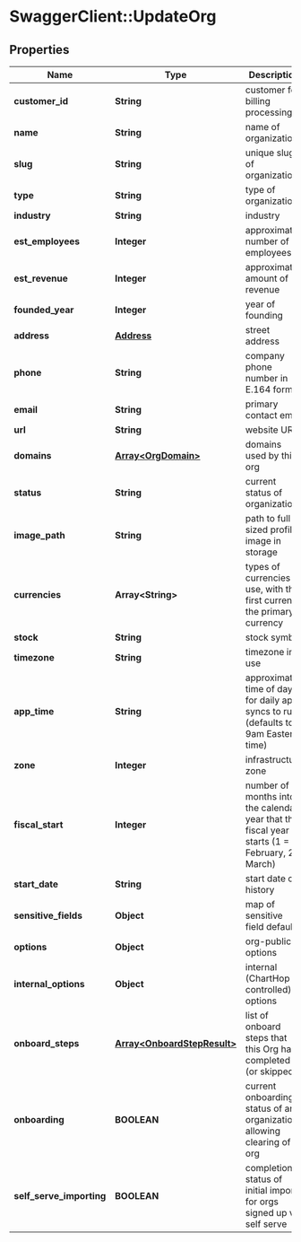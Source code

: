# SwaggerClient::UpdateOrg

## Properties
Name | Type | Description | Notes
------------ | ------------- | ------------- | -------------
**customer_id** | **String** | customer for billing processing | [optional] 
**name** | **String** | name of organization | [optional] 
**slug** | **String** | unique slug of organization | [optional] 
**type** | **String** | type of organization | [optional] 
**industry** | **String** | industry | [optional] 
**est_employees** | **Integer** | approximate number of employees | [optional] 
**est_revenue** | **Integer** | approximate amount of revenue | [optional] 
**founded_year** | **Integer** | year of founding | [optional] 
**address** | [**Address**](Address.md) | street address | [optional] 
**phone** | **String** | company phone number in E.164 format | [optional] 
**email** | **String** | primary contact email | [optional] 
**url** | **String** | website URL | [optional] 
**domains** | [**Array&lt;OrgDomain&gt;**](OrgDomain.md) | domains used by this org | [optional] 
**status** | **String** | current status of organization | [optional] 
**image_path** | **String** | path to full-sized profile image in storage | [optional] 
**currencies** | **Array&lt;String&gt;** | types of currencies in use, with the first currency the primary currency | [optional] 
**stock** | **String** | stock symbol | [optional] 
**timezone** | **String** | timezone in use | [optional] 
**app_time** | **String** | approximate time of day for daily app syncs to run (defaults to 9am Eastern time) | [optional] 
**zone** | **Integer** | infrastructure zone | [optional] 
**fiscal_start** | **Integer** | number of months into the calendar year that the fiscal year starts (1 &#x3D; February, 2 &#x3D; March) | [optional] 
**start_date** | **String** | start date of history | [optional] 
**sensitive_fields** | **Object** | map of sensitive field defaults | [optional] 
**options** | **Object** | org-public options | [optional] 
**internal_options** | **Object** | internal (ChartHop controlled) options | [optional] 
**onboard_steps** | [**Array&lt;OnboardStepResult&gt;**](OnboardStepResult.md) | list of onboard steps that this Org has completed (or skipped) | [optional] 
**onboarding** | **BOOLEAN** | current onboarding status of an organization, allowing clearing of org | [optional] 
**self_serve_importing** | **BOOLEAN** | completion status of initial import for orgs signed up via self serve | [optional] 



